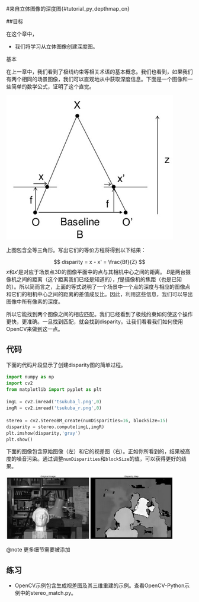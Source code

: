 #来自立体图像的深度图{#tutorial_py_depthmap_cn}

##目标

在这个章中，

- 我们将学习从立体图像创建深度图。

基本

在上一章中，我们看到了极线约束等相关术语的基本概念。我们也看到，如果我们有两个相同的场景图像，我们可以直观地从中获取深度信息。下面是一个图像和一些简单的数学公式，证明了这个直觉。

![image](images/stereo_depth.jpg)

上图包含全等三角形。写出它们的等价方程将得到以下结果：

$$
disparity = x - x' = \frac{Bf}{Z}
$$
$x$和$x'$是对应于场景点3D的图像平面中的点与其相机中心之间的距离。 $B$是两台摄像机之间的距离（这个距离我们已经是知道的），$f$是摄像机的焦距（也是已知的）。所以简而言之，上面的等式说明了一个场景中一个点的深度与相应的图像点和它们的相机中心之间的距离的差值成反比。因此，利用这些信息，我们可以导出图像中所有像素的深度。

所以它能找到两个图像之间的相应匹配。我们已经看到了极线约束如何使这个操作更快，更准确。一旦找到匹配，就会找到disparity。让我们看看我们如何使用OpenCV来做到这一点。

## 代码

下面的代码片段显示了创建disparity图的简单过程。

```python
import numpy as np
import cv2
from matplotlib import pyplot as plt

imgL = cv2.imread('tsukuba_l.png',0)
imgR = cv2.imread('tsukuba_r.png',0)

stereo = cv2.StereoBM_create(numDisparities=16, blockSize=15)
disparity = stereo.compute(imgL,imgR)
plt.imshow(disparity,'gray')
plt.show()
```



下面的图像包含原始图像（左）和它的视差图（右）。正如你所看到的，结果被高度的噪音污染。通过调整`numDisparities`和`blockSize`的值，可以获得更好的结果。

![image](images/disparity_map.jpg)

@note 更多细节需要被添加

## 练习

- OpenCV示例包含生成视差图及其三维重建的示例。查看OpenCV-Python示例中的stereo_match.py​​。
